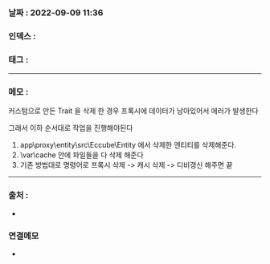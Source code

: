 ### 날짜 :  2022-09-09 11:36

### 인덱스 :

### 태그 :

----

### 메모 :

커스텀으로 만든 Trait 을 삭제 한 경우 
프록시에 데이터가 남아있어서 에러가 발생한다

그래서 이하 순서대로 작업을 진행해야된다

1. app\\proxy\\entity\\src\\Eccube\\Entity 에서 삭제한 엔티티를 삭제해준다.
2. \\var\\cache 안에 파일들을 다 삭제 해준다
3. 기존 방법대로 명령어로 프록시 삭제 -> 캐시 삭제 -> 디비갱신 해주면 끝

----
### 출처 :
-


### 연결메모
-









